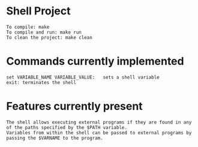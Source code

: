 # Shell Project
    To compile: make
    To compile and run: make run
    To clean the project: make clean

# Commands currently implemented
    set VARIABLE_NAME VARIABLE_VALUE:	sets a shell variable
    exit: terminates the shell

# Features currently present
    The shell allows executing external programs if they are found in any of the paths specified by the $PATH variable. 
    Variables from within the shell can be passed to external programs by passing the $VARNAME to the program.

